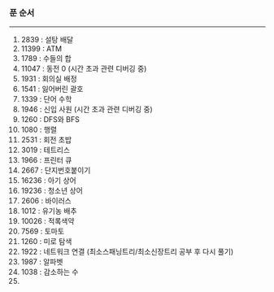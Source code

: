 ### 푼 순서  
---------------------------------------------------  
1. 2839 : 설탕 배달  
2. 11399 : ATM  
3. 1789 : 수들의 합  
4. 11047 : 동전 0 (시간 초과 관련 디버깅 중)  
5. 1931 : 회의실 배정  
6. 1541 : 잃어버린 괄호  
7. 1339 : 단어 수학  
8. 1946 : 신입 사원 (시간 초과 관련 디버깅 중)  
9. 1260 : DFS와 BFS  
10. 1080 : 행렬  
11. 2531 : 회전 초밥  
12. 3019 : 테트리스  
13. 1966 : 프린터 큐  
14. 2667 : 단지번호붙이기  
15. 16236 : 아기 상어  
16. 19236 : 청소년 상어  
17. 2606 : 바이러스  
18. 1012 : 유기농 배추  
19. 10026 : 적록색약  
20. 7569 : 토마토  
21. 1260 : 미로 탐색  
22. 1922 : 네트워크 연결 (최소스패닝트리/최소신장트리 공부 후 다시 풀기)  
23. 1987 : 알파벳  
24. 1038 : 감소하는 수
25. 
